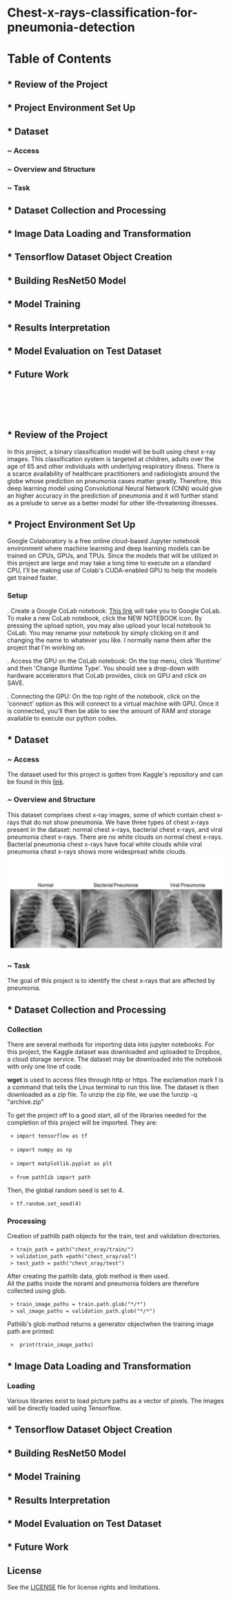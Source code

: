 # Chest-x-rays-classification-for-pneumonia-detection

# Table of Contents

## * Review of the Project

## * Project Environment Set Up

## * Dataset  
   ###  ~ Access
   ###  ~ Overview and Structure
   ###  ~ Task

## * Dataset Collection and Processing

## * Image Data Loading and Transformation

## * Tensorflow Dataset Object Creation
   
## * Building ResNet50 Model

## * Model Training

## * Results Interpretation

## * Model Evaluation on Test Dataset

## * Future Work
<br>
<br/>
<br> <br/>

## * Review of the Project

In this project, a binary classification model will be built using chest x-ray images. This classification system is targeted at children, adults over the age of 65 and other individuals with underlying respiratory illness. There is a scarce availability of healthcare practitioners and radiologists around the globe whose prediction on pneumonia cases matter greatly. Therefore, this deep learning model using Convolutional Neural Network (CNN) would give an higher accuracy in the prediction of pneumonia and it will further stand as a prelude to serve as a better model for other life-threatening illnesses.

## * Project Environment Set Up
Google Colaboratory is a free online cloud-based Jupyter notebook environment where machine learning and deep learning models can be trained on CPUs, GPUs, and TPUs. Since the models that will be utilized in this project are large and may take a long time to execute on a standard CPU, I'll be making use of Colab's CUDA-enabled GPU to help the models get trained faster.

### Setup
. Create a Google CoLab notebook: [This link](https://colab.research.google.com/) will take you to Google CoLab. To make a new CoLab notebook, click the NEW NOTEBOOK icon. By pressing the upload option, you may also upload your local notebook to CoLab. You may rename your notebook by simply clicking on it and changing the name to whatever you like. I normally name them after the project that I'm working on.

. Access the GPU on the CoLab notebook: On the top menu, click 'Runtime' and then 'Change Runtime Type'. You should see a drop-down with hardware accelerators that CoLab provides, click on GPU and click on SAVE.

. Connecting the GPU: On the top right of the notebook, click on the 'connect' option as this will connect to a virtual machine with GPU. Once it is connected, you'll then be able to see the amount of RAM and storage available to execute our python codes.

## * Dataset

 ###  ~ Access
 The dataset used for this project is gotten from Kaggle's repository and can be found in this [link](https://www.kaggle.com/paultimothymooney/chest-xray-pneumonia).

###  ~ Overview and Structure
This dataset comprises chest x-ray images, some of which contain chest x-rays that do not show pneumonia. We have three types of chest x-rays present in the dataset: normal chest x-rays, bacterial chest x-rays, and viral pneumonia chest x-rays. 
There are no white clouds on normal chest x-rays. Bacterial pneumonia chest x-rays have focal white clouds while viral pneumonia chest x-rays shows more widespread white clouds.
![x-rays](https://github.com/OREJAH/Chest-x-rays-classification-for-pneumonia-detection/blob/main/x-rays.PNG)
 ###  ~ Task
 The goal of this project is to identify the chest x-rays that are affected by pneumonia.
 
## * Dataset Collection and Processing
### Collection
There are several methods for importing data into jupyter notebooks. For this project, the Kaggle dataset was downloaded and uploaded to Dropbox, a cloud storage service. The dataset may be downloaded into the notebook with only one line of code.

**wget** is used to access files through http or https. The exclamation mark **!** is a command that tells the Linux terminal to run this line. The dataset is then downloaded as a zip file. To unzip the zip file, we use the !unzip  -q  "archive.zip"

To get the project off to a good start, all of the libraries needed for the completion of this project will be imported. They are:

     > import tensorflow as tf 
     
     > import numpy as np
     
     > import matplotlib.pyplot as plt
     
     > from pathlib import path
Then, the global random seed is set to 4.
     
     > tf.random.set_seed(4)
     
### Processing
Creation of pathlib path objects for the train, test and validation directories.

     > train_path = path("chest_xray/train/")
     > validation_path =path("chest_xray/val")
     > test_path = path("chest_xray/test")
     
After creating the pathlib data, glob method is then used.  
All the paths inside the noraml and pneumonia folders are therefore collected using glob.

     > train_image_paths = train.path.glob("*/*")
     > val_image_paths = validation_path.glob("*/*")

Pathlib's glob method returns a generator objectwhen the training image path are printed:

     >  print(train_image_paths)
     
## * Image Data Loading and Transformation

### Loading
Various libraries exist to load picture paths as a vector of pixels.
The images will be directly loaded using Tensorflow.





## * Tensorflow Dataset Object Creation





 



   
## * Building ResNet50 Model






## * Model Training





## * Results Interpretation






## * Model Evaluation on Test Dataset





## * Future Work

 
 
 
 
 
## License

See the [LICENSE](https://github.com/OREJAH/Chest-x-rays-classification-for-pneumonia-detection/blob/main/LICENSE.md) file for license rights and limitations.
